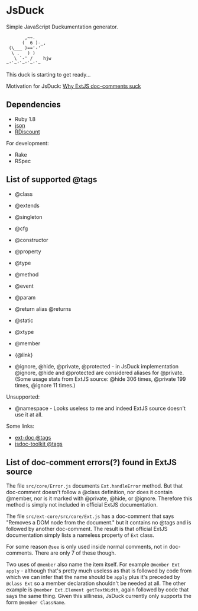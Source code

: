 JsDuck
======

Simple JavaScript Duckumentation generator.

           ,~~.
          (  6 )-_,
     (\___ )=='-'
      \ .   ) )
       \ `-' /    hjw
    ~'`~'`~'`~'`~

This duck is starting to get ready...

Motivation for JsDuck: [Why ExtJS doc-comments suck][motivation]

[motivation]: http://www.triin.net/2010/03/14/Why_ExtJS_doc-comments_suck


Dependencies
------------

* Ruby 1.8
* [json](http://flori.github.com/json/)
* [RDiscount](https://github.com/rtomayko/rdiscount)

For development:

* Rake
* RSpec


List of supported @tags
-----------------------

* @class
* @extends
* @singleton
* @cfg
* @constructor
* @property
* @type
* @method
* @event
* @param
* @return alias @returns
* @static
* @xtype
* @member
* {@link}

* @ignore, @hide, @private, @protected - in JsDuck implementation
  @ignore, @hide and @protected are considered aliases for @private.
  (Some usage stats from ExtJS source: @hide 306 times, @private 199
  times, @ignore 11 times.)

Unsupported:

* @namespace - Looks useless to me and indeed ExtJS source doesn't use
  it at all.

Some links:

* [ext-doc @tags](http://code.google.com/p/ext-doc/wiki/TagSpecification)
* [jsdoc-toolkit @tags](http://code.google.com/p/jsdoc-toolkit/wiki/TagReference)


List of doc-comment errors(?) found in ExtJS source
---------------------------------------------------

The file `src/core/Error.js` documents `Ext.handleError` method. But
that doc-comment doesn't follow a @class definition, nor does it
contain @member, nor is it marked with @private, @hide, or @ignore.
Therefore this method is simply not included in official ExtJS
documentation.

The file `src/ext-core/src/core/Ext.js` has a doc-comment that says
"Removes a DOM node from the document." but it contains no @tags and
is followed by another doc-comment.  The result is that official ExtJS
documentation simply lists a nameless property of `Ext` class.

For some reason `@see` is only used inside normal comments, not in
doc-comments.  There are only 7 of these though.

Two uses of `@member` also name the item itself.  For example `@member
Ext apply` - although that's pretty much useless as that is followed
by code from which we can infer that the name should be `apply` plus
it's preceded by `@class Ext` so a member declaration shouldn't be
needed at all.  The other example is `@member Ext.Element
getTextWidth`, again followed by code that says the same thing.  Given
this silliness, JsDuck currently only supports the form `@member
ClassName`.

